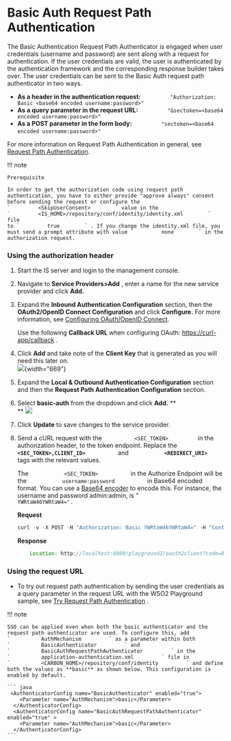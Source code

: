 # Basic Auth Request Path Authentication

The Basic Authentication Request Path Authenticator is engaged when user
credentials (username and password) are sent along with a request for
authentication. If the user credentials are valid, the user is
authenticated by the authentication framework and the corresponding
response builder takes over. The user credentials can be sent to the
Basic Auth request path authenticator in two ways.

-   **As a header in the authentication request:**
    `          "Authorization: Basic <base64 encoded username:password>"         `
-   **As a query parameter in the request URL:**
    `          "&sectoken=<base64 encoded username:password>"                   `
-   **As a POST parameter in the form body:**
    `          "sectoken=<base64 encoded username:password>"         `
    `                   `

For more information on Request Path Authentication in general, see
[Request Path Authentication](_Request_Path_Authentication_).

!!! note
    
    Prerequisite
    
    In order to get the authorization code using request path
    authentication, you have to either provide "approve always" consent
    before sending the request or configure the
    `         <SkipUserConsent>        ` value in the
    `         <IS_HOME>/repository/conf/identity/identity.xml        ` file
    to `         true        ` . If you change the identity.xml file, you
    must send a prompt attribute with value `         none        ` in the
    authorization request.
    

### Using the authorization header

1.  Start the IS server and login to the management console.
2.  Navigate to **Service Providers\>Add** , enter a name for the new
    service provider and click **Add.**
3.  Expand the **Inbound Authentication Configuration** section, then
    the **OAuth2/OpenID Connect Configuration** and click **Configure.**
    For more information, see [Configuring OAuth/OpenID
    Connect](_Configuring_OAuth2-OpenID_Connect_Single-Sign-On_).

    Use the following **Callback URL** when configuring OAuth:
    [https://curl-app/callback](https://www.google.com/url?q=https%3A%2F%2Fcurl-app%2Fcallback&sa=D&sntz=1&usg=AFQjCNFg_ALm4TWPOaAI9WC2YYeVsjmcZA)
    .

4.  Click **Add** and take note of the **Client Key** that is generated
    as you will need this later on.  
    ![](attachments/103329845/103329847.png){width="669"}
5.  Expand the **Local & Outbound Authentication Configuration** section
    and then the **Request Path Authentication Configuration** section.
6.  Select **basic-auth** from the dropdown and click **Add.** **  
    ** ![](attachments/103329845/103329846.png)
7.  Click **Update** to save changes to the service provider.
8.  Send a cURL request with the `           <SEC_TOKEN>          ` in
    the authorization header, to the token endpoint. Replace the
    **`            <SEC_TOKEN>,CLIENT_ID>           `** and
    **`            <REDIRECT_URI>           `** tags with the relevant
    values.

    The `            <SEC_TOKEN>           ` in the Authorize Endpoint
    will be the `            username:password           ` in Base64
    encoded format. You can use a [Base64
    encoder](https://www.base64encode.org/) to encode this. For
    instance, the username and password admin:admin, is "
    `            YWRtaW46YWRtaW4=".           `

    **Request**

    ``` java
    curl -v -X POST -H "Authorization: Basic YWRtaW46YWRtaW4=" -H "Content-Type: application/x-www-form-urlencoded;charset=UTF-8" -k -d "response_type=code&client_id=OGeIUgBy60JLvXM7TX4f3ypMwl4a&redirect_uri=http://localhost:8080/playground2/oauth2client&scope=openid&prompt=none"  http://localhost:9763/oauth2/authorize
    ```

    **Response**

    ``` java
        Location: http://localhost:8080/playground2/oauth2client?code=8a498de9-1f5d-3bd0-a3c9c06be6e08151&session_state=61cd6d0ac6f73bf2bab6f5d710d446c6592b6bedb01c240c1377312118f3e186.N92JLOL5gufcXSwxh2V4xg
    ```

### Using the request URL

-   To try out request path authentication by sending the user
    credentials as a query parameter in the request URL with the WSO2
    Playground sample, see [Try Request Path
    Authentication](https://docs.wso2.com/display/IS530/Try+Request+Path+Authentication)
    .

  

!!! note
    
    SSO can be applied even when both the basic authenticator and the
    request path authenticator are used. To configure this, add
    `          AuthMechanism         ` as a parameter within both
    `          BasicAuthenticator         ` and
    `          BasicAuthRequestPathAuthenticator         ` in the
    `          application-authentication.xml         ` file in
    `          <CARBON_HOME>/repository/conf/identity         ` and define
    both the values as **basic** as shown below. This configuration is
    enabled by default.
    
    ``` java
     <AuthenticatorConfig name="BasicAuthenticator" enabled="true">
        <Parameter name="AuthMechanism">basic</Parameter>
      </AuthenticatorConfig>
      <AuthenticatorConfig name="BasicAuthRequestPathAuthenticator" enabled="true" >
        <Parameter name="AuthMechanism">basic</Parameter>
      </AuthenticatorConfig>
    ```
    
